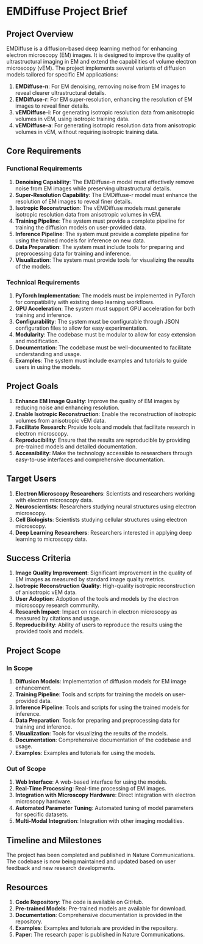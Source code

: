 # EMDiffuse Project Brief

## Project Overview

EMDiffuse is a diffusion-based deep learning method for enhancing electron microscopy (EM) images. It is designed to improve the quality of ultrastructural imaging in EM and extend the capabilities of volume electron microscopy (vEM). The project implements several variants of diffusion models tailored for specific EM applications:

1. **EMDiffuse-n**: For EM denoising, removing noise from EM images to reveal clearer ultrastructural details.
2. **EMDiffuse-r**: For EM super-resolution, enhancing the resolution of EM images to reveal finer details.
3. **vEMDiffuse-i**: For generating isotropic resolution data from anisotropic volumes in vEM, using isotropic training data.
4. **vEMDiffuse-a**: For generating isotropic resolution data from anisotropic volumes in vEM, without requiring isotropic training data.

## Core Requirements

### Functional Requirements

1. **Denoising Capability**: The EMDiffuse-n model must effectively remove noise from EM images while preserving ultrastructural details.
2. **Super-Resolution Capability**: The EMDiffuse-r model must enhance the resolution of EM images to reveal finer details.
3. **Isotropic Reconstruction**: The vEMDiffuse models must generate isotropic resolution data from anisotropic volumes in vEM.
4. **Training Pipeline**: The system must provide a complete pipeline for training the diffusion models on user-provided data.
5. **Inference Pipeline**: The system must provide a complete pipeline for using the trained models for inference on new data.
6. **Data Preparation**: The system must include tools for preparing and preprocessing data for training and inference.
7. **Visualization**: The system must provide tools for visualizing the results of the models.

### Technical Requirements

1. **PyTorch Implementation**: The models must be implemented in PyTorch for compatibility with existing deep learning workflows.
2. **GPU Acceleration**: The system must support GPU acceleration for both training and inference.
3. **Configurability**: The system must be configurable through JSON configuration files to allow for easy experimentation.
4. **Modularity**: The codebase must be modular to allow for easy extension and modification.
5. **Documentation**: The codebase must be well-documented to facilitate understanding and usage.
6. **Examples**: The system must include examples and tutorials to guide users in using the models.

## Project Goals

1. **Enhance EM Image Quality**: Improve the quality of EM images by reducing noise and enhancing resolution.
2. **Enable Isotropic Reconstruction**: Enable the reconstruction of isotropic volumes from anisotropic vEM data.
3. **Facilitate Research**: Provide tools and models that facilitate research in electron microscopy.
4. **Reproducibility**: Ensure that the results are reproducible by providing pre-trained models and detailed documentation.
5. **Accessibility**: Make the technology accessible to researchers through easy-to-use interfaces and comprehensive documentation.

## Target Users

1. **Electron Microscopy Researchers**: Scientists and researchers working with electron microscopy data.
2. **Neuroscientists**: Researchers studying neural structures using electron microscopy.
3. **Cell Biologists**: Scientists studying cellular structures using electron microscopy.
4. **Deep Learning Researchers**: Researchers interested in applying deep learning to microscopy data.

## Success Criteria

1. **Image Quality Improvement**: Significant improvement in the quality of EM images as measured by standard image quality metrics.
2. **Isotropic Reconstruction Quality**: High-quality isotropic reconstruction of anisotropic vEM data.
3. **User Adoption**: Adoption of the tools and models by the electron microscopy research community.
4. **Research Impact**: Impact on research in electron microscopy as measured by citations and usage.
5. **Reproducibility**: Ability of users to reproduce the results using the provided tools and models.

## Project Scope

### In Scope

1. **Diffusion Models**: Implementation of diffusion models for EM image enhancement.
2. **Training Pipeline**: Tools and scripts for training the models on user-provided data.
3. **Inference Pipeline**: Tools and scripts for using the trained models for inference.
4. **Data Preparation**: Tools for preparing and preprocessing data for training and inference.
5. **Visualization**: Tools for visualizing the results of the models.
6. **Documentation**: Comprehensive documentation of the codebase and usage.
7. **Examples**: Examples and tutorials for using the models.

### Out of Scope

1. **Web Interface**: A web-based interface for using the models.
2. **Real-Time Processing**: Real-time processing of EM images.
3. **Integration with Microscopy Hardware**: Direct integration with electron microscopy hardware.
4. **Automated Parameter Tuning**: Automated tuning of model parameters for specific datasets.
5. **Multi-Modal Integration**: Integration with other imaging modalities.

## Timeline and Milestones

The project has been completed and published in Nature Communications. The codebase is now being maintained and updated based on user feedback and new research developments.

## Resources

1. **Code Repository**: The code is available on GitHub.
2. **Pre-trained Models**: Pre-trained models are available for download.
3. **Documentation**: Comprehensive documentation is provided in the repository.
4. **Examples**: Examples and tutorials are provided in the repository.
5. **Paper**: The research paper is published in Nature Communications.
